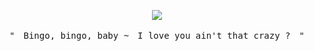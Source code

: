 <p align="center">
<img src=[https://media.discordapp.net/attachments/1236572203919867994/1238040745168998451/Untitled713_20240509135131.png?ex=663dd6cb&is=663c854b&hm=9be9ec6aa46d066204af215fdae3b8b99e667c8f3ce7c76fd6959230caef48da&](https://media.discordapp.net/attachments/1236572203919867994/1238040745168998451/Untitled713_20240509135131.png?ex=6654e90b&is=6653978b&hm=f68e04cb36670234a58dd513651f3620768d428dabfc982a4604ad5303089051&)
</p>
<p align="center">
<samp>"　Bingo,  bingo,  baby  ~　I  love  you  ain't  that  crazy  ?　"</samp>
</p>
